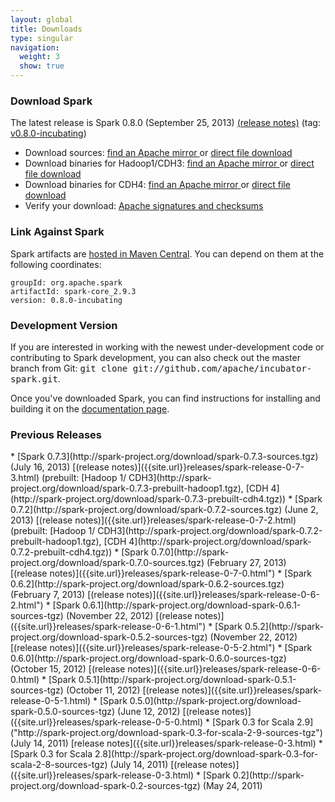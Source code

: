 ```yaml
---
layout: global
title: Downloads
type: singular
navigation:
  weight: 3
  show: true
---
```


### Download Spark
The latest release is Spark 0.8.0 (September 25, 2013) [(release notes)]({{site.url}}releases/spark-release-0-8-0.html) (tag: [v0.8.0-incubating](https://git-wip-us.apache.org/repos/asf?p=incubator-spark.git;a=commit;h=3b85a8558da2c87873c85f227a189e45bf16b65d))

* Download sources: 
<a href="http://www.apache.org/dyn/closer.cgi/incubator/spark/spark-0.8.0-incubating/spark-0.8.0-incubating.tgz" onClick="trackOutboundLink(this, 'Outbound Links', 'apache_spark-0.8.0-incubating.tgz'); return false;"> find an Apache mirror </a>
or [direct file download](http://spark-project.org/download/spark-0.8.0-incubating.tgz)
* Download binaries for Hadoop1/CDH3:
<a href="http://www.apache.org/dyn/closer.cgi/incubator/spark/spark-0.8.0-incubating/spark-0.8.0-incubating-bin-hadoop1.tgz" onClick="trackOutboundLink(this, 'Outbound Links', 'apache_spark-0.8.0-incubating-bin-hadoop1.tgz'); return false;"> find an Apache mirror </a>
or [direct file download](http://spark-project.org/download/spark-0.8.0-incubating-bin-hadoop1.tgz)
* Download binaries for CDH4: 
<a href="http://www.apache.org/dyn/closer.cgi/incubator/spark/spark-0.8.0-incubating/spark-0.8.0-incubating-bin-cdh4.tgz" onClick="trackOutboundLink(this, 'Outbound Links', 'apache_spark-0.8.0-incubating-bin-cdh4.tgz'); return false;"> find an Apache mirror </a>
or [direct file download](http://spark-project.org/download/spark-0.8.0-incubating-bin-cdh4.tgz)
* Verify your download: [Apache signatures and checksums](http://www.apache.org/dist/incubator/spark/spark-0.8.0-incubating/)

### Link Against Spark
Spark artifacts are [hosted in Maven Central](http://search.maven.org/#browse%7C1686516968). You can depend on them at the following coordinates:

    groupId: org.apache.spark
    artifactId: spark-core_2.9.3
    version: 0.8.0-incubating

### Development Version
If you are interested in working with the newest under-development code or contributing to Spark development, you can also check out the master branch from Git: <tt>git clone git://github.com/apache/incubator-spark.git</tt>.

Once you've downloaded Spark, you can find instructions for installing and building it on the <a href="{{site.url}}documentation.html">documentation page</a>.

<h3 id="previous-releases">Previous Releases</h3>
* [Spark 0.7.3](http://spark-project.org/download/spark-0.7.3-sources.tgz) (July 16, 2013) [(release notes)]({{site.url}}releases/spark-release-0-7-3.html) (prebuilt:
[Hadoop 1/ CDH3](http://spark-project.org/download/spark-0.7.3-prebuilt-hadoop1.tgz), [CDH 4](http://spark-project.org/download/spark-0.7.3-prebuilt-cdh4.tgz)) 
* [Spark 0.7.2](http://spark-project.org/download/spark-0.7.2-sources.tgz) (June 2, 2013) [(release notes)]({{site.url}}releases/spark-release-0-7-2.html) (prebuilt: 
[Hadoop 1/ CDH3](http://spark-project.org/download/spark-0.7.2-prebuilt-hadoop1.tgz), [CDH 4](http://spark-project.org/download/spark-0.7.2-prebuilt-cdh4.tgz))
* [Spark 0.7.0](http://spark-project.org/download/spark-0.7.0-sources.tgz) (February 27, 2013) [(release notes)]({{site.url}}releases/spark-release-0-7-0.html")
* [Spark 0.6.2](http://spark-project.org/download/spark-0.6.2-sources.tgz) (February 7, 2013) [(release notes)]({{site.url}}releases/spark-release-0-6-2.html")
* [Spark 0.6.1](http://spark-project.org/download-spark-0.6.1-sources-tgz) (November 22, 2012) [(release notes)]({{site.url}}releases/spark-release-0-6-1.html")
* [Spark 0.5.2](http://spark-project.org/download-spark-0.5.2-sources-tgz) (November 22, 2012) [(release notes)]({{site.url}}releases/spark-release-0-5-2.html")
* [Spark 0.6.0](http://spark-project.org/download-spark-0.6.0-sources-tgz) (October 15, 2012) [(release notes)]({{site.url}}releases/spark-release-0-6-0.html)
* [Spark 0.5.1](http://spark-project.org/download-spark-0.5.1-sources-tgz) (October 11, 2012) [(release notes)]({{site.url}}releases/spark-release-0-5-1.html)
* [Spark 0.5.0](http://spark-project.org/download-spark-0.5.0-sources-tgz) (June 12, 2012) [(release notes)]({{site.url}}releases/spark-release-0-5-0.html)
* [Spark 0.3 for Scala 2.9]("http://spark-project.org/download-spark-0.3-for-scala-2-9-sources-tgz") (July 14, 2011) [release notes]({{site.url}}releases/spark-release-0-3.html)
* [Spark 0.3 for Scala 2.8](http://spark-project.org/download-spark-0.3-for-scala-2-8-sources-tgz) (July 14, 2011) [(release notes)]({{site.url}}releases/spark-release-0-3.html)
* [Spark 0.2](http://spark-project.org/download-spark-0.2-sources-tgz) (May 24, 2011)


